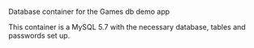 Database container for the Games db demo app

This container is a MySQL 5.7 with the necessary database, tables and passwords set up.

